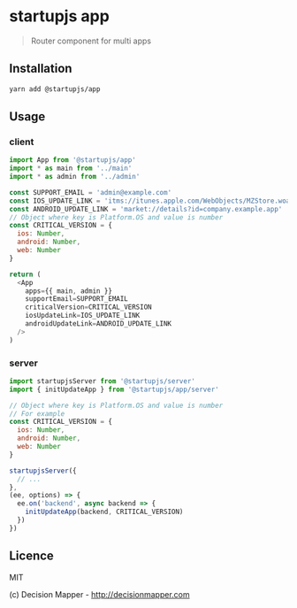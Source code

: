 # startupjs app
> Router component for multi apps

## Installation

```sh
yarn add @startupjs/app
```

## Usage

### client

```js
import App from '@startupjs/app'
import * as main from '../main'
import * as admin from '../admin'

const SUPPORT_EMAIL = 'admin@example.com'
const IOS_UPDATE_LINK = 'itms://itunes.apple.com/WebObjects/MZStore.woa/wa/viewSoftware?id=0000000000&mt=8'
const ANDROID_UPDATE_LINK = 'market://details?id=company.example.app'
// Object where key is Platform.OS and value is number
const CRITICAL_VERSION = {
  ios: Number,
  android: Number,
  web: Number
}

return (
  <App
    apps={{ main, admin }}
    supportEmail=SUPPORT_EMAIL
    criticalVersion=CRITICAL_VERSION
    iosUpdateLink=IOS_UPDATE_LINK
    androidUpdateLink=ANDROID_UPDATE_LINK
  />
)
```

### server
```js
import startupjsServer from '@startupjs/server'
import { initUpdateApp } from '@startupjs/app/server'

// Object where key is Platform.OS and value is number
// For example
const CRITICAL_VERSION = {
  ios: Number,
  android: Number,
  web: Number
}

startupjsServer({
  // ...
},
(ee, options) => {
  ee.on('backend', async backend => {
    initUpdateApp(backend, CRITICAL_VERSION)
  })
})
```

## Licence

MIT

(c) Decision Mapper - http://decisionmapper.com
